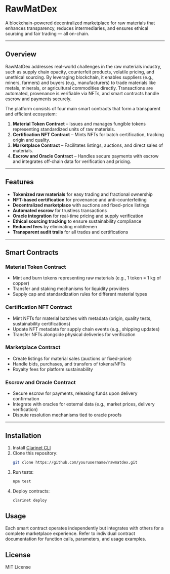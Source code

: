 # RawMatDex

A blockchain-powered decentralized marketplace for raw materials that enhances transparency, reduces intermediaries, and ensures ethical sourcing and fair trading — all on-chain.

---

## Overview

RawMatDex addresses real-world challenges in the raw materials industry, such as supply chain opacity, counterfeit products, volatile pricing, and unethical sourcing. By leveraging blockchain, it enables suppliers (e.g., miners, farmers) and buyers (e.g., manufacturers) to trade materials like metals, minerals, or agricultural commodities directly. Transactions are automated, provenance is verifiable via NFTs, and smart contracts handle escrow and payments securely.

The platform consists of four main smart contracts that form a transparent and efficient ecosystem:

1. **Material Token Contract** – Issues and manages fungible tokens representing standardized units of raw materials.
2. **Certification NFT Contract** – Mints NFTs for batch certification, tracking origin and quality.
3. **Marketplace Contract** – Facilitates listings, auctions, and direct sales of materials.
4. **Escrow and Oracle Contract** – Handles secure payments with escrow and integrates off-chain data for verification and pricing.

---

## Features

- **Tokenized raw materials** for easy trading and fractional ownership  
- **NFT-based certification** for provenance and anti-counterfeiting  
- **Decentralized marketplace** with auctions and fixed-price listings  
- **Automated escrow** for trustless transactions  
- **Oracle integration** for real-time pricing and supply verification  
- **Ethical sourcing tracking** to ensure sustainability compliance  
- **Reduced fees** by eliminating middlemen  
- **Transparent audit trails** for all trades and certifications  

---

## Smart Contracts

### Material Token Contract
- Mint and burn tokens representing raw materials (e.g., 1 token = 1 kg of copper)
- Transfer and staking mechanisms for liquidity providers
- Supply cap and standardization rules for different material types

### Certification NFT Contract
- Mint NFTs for material batches with metadata (origin, quality tests, sustainability certifications)
- Update NFT metadata for supply chain events (e.g., shipping updates)
- Transfer NFTs alongside physical deliveries for verification

### Marketplace Contract
- Create listings for material sales (auctions or fixed-price)
- Handle bids, purchases, and transfers of tokens/NFTs
- Royalty fees for platform sustainability

### Escrow and Oracle Contract
- Secure escrow for payments, releasing funds upon delivery confirmation
- Integrate with oracles for external data (e.g., market prices, delivery verification)
- Dispute resolution mechanisms tied to oracle proofs

---

## Installation

1. Install [Clarinet CLI](https://docs.hiro.so/clarinet/getting-started)
2. Clone this repository:
   ```bash
   git clone https://github.com/yourusername/rawmatdex.git
   ```
3. Run tests:
    ```bash
    npm test
    ```
4. Deploy contracts:
    ```bash
    clarinet deploy
    ```

## Usage

Each smart contract operates independently but integrates with others for a complete marketplace experience.
Refer to individual contract documentation for function calls, parameters, and usage examples.

## License

MIT License